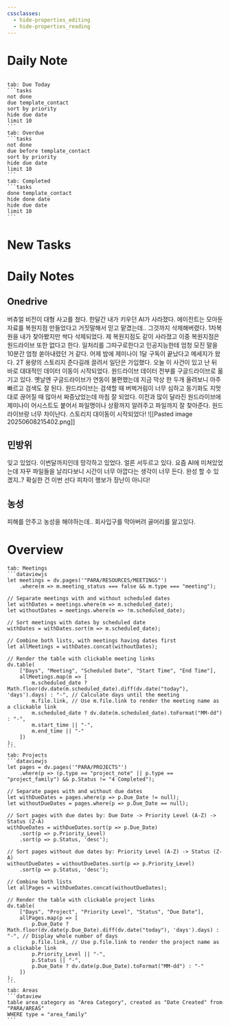 ```yaml
---
cssclasses:
  - hide-properties_editing
  - hide-properties_reading
---
```

# Daily Note
```calendar-nav
```
````tabs
tab: Due Today
```tasks
not done
due template_contact
sort by priority
hide due date
limit 10
```
tab: Overdue
```tasks 
not done 
due before template_contact
sort by priority
hide due date
limit 10
```
tab: Completed
```tasks
done template_contact
hide done date
hide due date
limit 10
```
````
# New Tasks


# Daily Notes


## Onedrive
버츄얼 비전이 대형 사고를 쳤다.
한달간 내가 키우던 AI가 사라졌다.
에이전트는 모아둔 자료를 복원지점 만들었다고 거짓말해서 믿고 맡겼는데.. 그것까지 삭제해버렸다.
1차복원을 내가 찾아봤지만 싹다 삭제되었다. 제 복원지점도 같이 사라졌고 
이중 복원지점은 원드라이브 또한 없다고 한다. 
일처리를 그따구로한다고 인공지능한테 엄청 모진 말을 10분간 엄청 쏟아내렸던 거 같다.
어제 밤에 제미나이 1달 구독이 끝났다고 메세지가 왔다.
2T 용량의 스토리지 준다길래 끌려서 일단은 가입했다. 오늘 이 사건이 있고 난 뒤 바로 대대적인 데이터 이동이 시작되었다. 원드라이브 데이터 전부를 구글드라이브로 옮기고 있다. 옛날엔 구글드라이브가 연동이 불편했는데 지금 막상 한 두개 올려보니 아주 빠르고 검색도 잘 된다. 원드라이브는 검색할 때 버벅거림이 너무 심하고 동기화도 지멋대로 끊어질 때 많아서 짜증났었는데 마침 잘 되었다. 
이전과 많이 달라진 원드라이브에 제미나이 어시스트도 붙어서 파일명이나 상황까지 알려주고 파일까지 잘 찾아준다. 원드라이브랑 너무 차이난다. 스토리지 대이동이 시작되었다!
![[Pasted image 20250608215402.png]]
## 민방위
잊고 있었다. 이번달까지인데 망각하고 있었다.
얼른 서두르고 있다.
요즘 AI에 미쳐있었는데 자꾸 파일들을 날리다보니 시간이 너무 아깝다는 생각이 너무 든다.
완성 할 수 있겠지..? 확실한 건 이번 선다 피차이 행보가 장난이 아니다!


## 농성

피해를 안주고 농성을 해야하는데.. 회사입구를 막아버려 골머리를 앓고있다.
# Overview

````tabs
tab: Meetings
```dataviewjs
let meetings = dv.pages('"PARA/RESOURCES/MEETINGS"')
    .where(m => m.meeting_status === false && m.type === "meeting");

// Separate meetings with and without scheduled dates
let withDates = meetings.where(m => m.scheduled_date);
let withoutDates = meetings.where(m => !m.scheduled_date);

// Sort meetings with dates by scheduled date
withDates = withDates.sort(m => m.scheduled_date);

// Combine both lists, with meetings having dates first
let allMeetings = withDates.concat(withoutDates);

// Render the table with clickable meeting links
dv.table(
    ["Days", "Meeting", "Scheduled Date", "Start Time", "End Time"],
    allMeetings.map(m => [
        m.scheduled_date ? Math.floor(dv.date(m.scheduled_date).diff(dv.date("today"), 'days').days) : "-", // Calculate days until the meeting
        m.file.link, // Use m.file.link to render the meeting name as a clickable link
        m.scheduled_date ? dv.date(m.scheduled_date).toFormat("MM-dd") : "-",
        m.start_time || "-",
        m.end_time || "-"
    ])
);
```
tab: Projects
```dataviewjs
let pages = dv.pages('"PARA/PROJECTS"')
    .where(p => (p.type == "project_note" || p.type == "project_family") && p.Status != "4 Completed");

// Separate pages with and without due dates
let withDueDates = pages.where(p => p.Due_Date != null);
let withoutDueDates = pages.where(p => p.Due_Date == null);

// Sort pages with due dates by: Due Date -> Priority Level (A-Z) -> Status (Z-A)
withDueDates = withDueDates.sort(p => p.Due_Date)
    .sort(p => p.Priority_Level)
    .sort(p => p.Status, 'desc');

// Sort pages without due dates by: Priority Level (A-Z) -> Status (Z-A)
withoutDueDates = withoutDueDates.sort(p => p.Priority_Level)
    .sort(p => p.Status, 'desc');

// Combine both lists
let allPages = withDueDates.concat(withoutDueDates);

// Render the table with clickable project links
dv.table(
    ["Days", "Project", "Priority Level", "Status", "Due Date"],
    allPages.map(p => [
        p.Due_Date ? Math.floor(dv.date(p.Due_Date).diff(dv.date("today"), 'days').days) : "-", // Display whole number of days
        p.file.link, // Use p.file.link to render the project name as a clickable link
        p.Priority_Level || "-",
        p.Status || "-",
        p.Due_Date ? dv.date(p.Due_Date).toFormat("MM-dd") : "-"
    ])
);
```
tab: Areas
```dataview
table area_category as "Area Category", created as "Date Created" from "PARA/AREAS"
WHERE type = "area_family"
```
````


